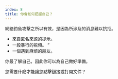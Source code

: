 ```yaml
---
index: 8
title: 你會如何把握自己？
---
```

網絡釣魚攻擊之所以有效，是因為所涉及的消息難以抗拒。

*   來自匿名來源的提示。
*   一段暴行的視頻。 “
*   一個遇到麻煩的朋友。

你最了解自己，因此你可以為自己做好準備。

您需要什麼才能讓您點擊鏈接或打開文件？